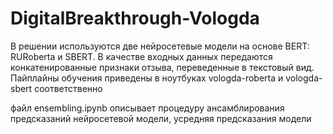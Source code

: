 # DigitalBreakthrough-Vologda
В решении используются две нейросетевые модели на основе BERT: RURoberta и SBERT. В качестве входных данных передаются конкатенированные признаки отзыва, переведенные в текстовый вид. Пайплайны обучения приведены в ноутбуках vologda-roberta и vologda-sbert соответственно

файл ensembling.ipynb описывает процедуру ансамблирования предсказаний нейросетевой модели, усредняя предсказания модели
